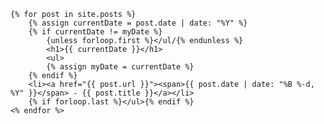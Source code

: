 <section class="archive-post-list">

	{% for post in site.posts %}
		{% assign currentDate = post.date | date: "%Y" %}
		{% if currentDate != myDate %}
			{unless forloop.first %}</ul/{% endunless %}
			<h1>{{ currentDate }}</h1>
			<ul>
			{% assign myDate = currentDate %}
		{% endif %}
		<li><a href="{{ post.url }}"><span>{{ post.date | date: "%B %-d, %Y" }}</span> - {{ post.title }}</a></li>
		{% if forloop.last %}</ul>{% endif %}
	<% endfor %>

</section>